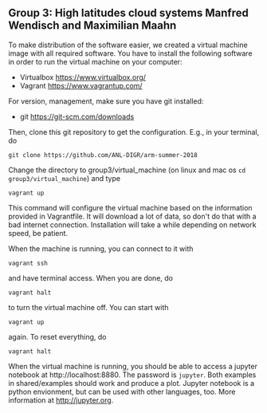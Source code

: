 Group 3: High latitudes cloud systems Manfred Wendisch and Maximilian Maahn
---------------------------------------------------------------------------

To make distribution of the software easier, we created a virtual machine image with
all required software. You have to install the following software in order to 
run the virtual machine on your computer:

* Virtualbox https://www.virtualbox.org/
* Vagrant https://www.vagrantup.com/

For version, management, make sure you have git installed:

* git https://git-scm.com/downloads

Then, clone this git repository to get the configuration. E.g., in your terminal, do 

    git clone https://github.com/ANL-DIGR/arm-summer-2018

Change the directory to group3/virtual_machine (on linux and 
mac os `cd group3/virtual_machine`) and type 

    vagrant up

This command will configure the virtual machine based on the information provided in Vagrantfile.
It will download a lot of data, so don't do that with a bad internet connection. 
Installation will take a while depending on network speed, be patient. 

When the machine is running, you can connect to it with 

    vagrant ssh

and have terminal access. When you are done, do 

    vagrant halt

to turn the virtual machine off. You can start with 

    vagrant up

again. To reset everything, do 

    vagrant halt

When the virtual machine is running, you should be able to access a jupyter notebook
at http://localhost:8880.  The password is `jupyter`. Both examples in shared/examples
should work and produce a plot. Jupyter notebook is a python envionment, but can be used
with other languages, too. More information at http://jupyter.org.



